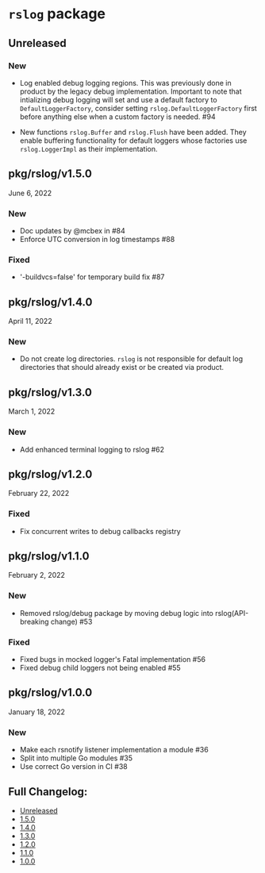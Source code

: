 # `rslog` package 

Unreleased
--------------------------------------------------------------------------------

### New

*   Log enabled debug logging regions. This was previously done in product by the legacy debug
    implementation. Important to note that intializing debug logging will set and use a default factory
		to `DefaultLoggerFactory`, consider setting `rslog.DefaultLoggerFactory` first before anything else
		when a custom factory is needed. #94

*   New functions `rslog.Buffer` and `rslog.Flush` have been added. They enable buffering functionality for
    default loggers whose factories use `rslog.LoggerImpl` as their implementation.

<!--
### Fixed

*   Uncomment when items are available.
-->

<!--
### Breaking

*   Uncomment when items are available.
-->

<!--
### Deprecated / Removed

*   Uncomment when items are available.
-->

<!--
### New Contributors

*   Uncomment when items are available.
-->


pkg/rslog/v1.5.0
--------------------------------------------------------------------------------
June 6, 2022

### New
*   Doc updates by @mcbex in #84
*   Enforce UTC conversion in log timestamps #88

### Fixed
*   '-buildvcs=false' for temporary build fix #87


pkg/rslog/v1.4.0
--------------------------------------------------------------------------------
April 11, 2022

### New
*   Do not create log directories. `rslog` is not responsible for default log directories that should already exist or be created via product.


pkg/rslog/v1.3.0
--------------------------------------------------------------------------------
March 1, 2022

### New
*   Add enhanced terminal logging to rslog #62


pkg/rslog/v1.2.0
--------------------------------------------------------------------------------
February 22, 2022

### Fixed
*   Fix concurrent writes to debug callbacks registry


pkg/rslog/v1.1.0
--------------------------------------------------------------------------------
February 2, 2022

### New
*   Removed rslog/debug package by moving debug logic into rslog(API-breaking change) #53

### Fixed
*   Fixed bugs in mocked logger's Fatal implementation #56
*   Fixed debug child loggers not being enabled #55


pkg/rslog/v1.0.0
--------------------------------------------------------------------------------
January 18, 2022

### New
*   Make each rsnotify listener implementation a module #36
*   Split into multiple Go modules #35
*   Use correct Go version in CI #38


## Full Changelog:
- [Unreleased](https://github.com/rstudio/platform-lib/compare/pkg/rslog/v1.5.0...HEAD)
- [1.5.0](https://github.com/rstudio/platform-lib/compare/pkg/rslog/v1.4.0...pkg/rslog/v1.5.0)
- [1.4.0](https://github.com/rstudio/platform-lib/compare/pkg/rslog/v1.3.0...pkg/rslog/v1.4.0)
- [1.3.0](https://github.com/rstudio/platform-lib/compare/pkg/rslog/v1.2.0...pkg/rslog/v1.3.0)
- [1.2.0](https://github.com/rstudio/platform-lib/compare/pkg/rslog/v1.1.0...pkg/rslog/v1.2.0)
- [1.1.0](https://github.com/rstudio/platform-lib/compare/pkg/rslog/v1.0.0...pkg/rslog/v1.1.0)
- [1.0.0](https://github.com/rstudio/platform-lib/compare/v0.1.8...pkg/rslog/v1.0.0)
